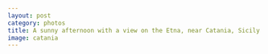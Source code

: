 ```yaml
---
layout: post
category: photos
title: A sunny afternoon with a view on the Etna, near Catania, Sicily.
image: catania
---
```

